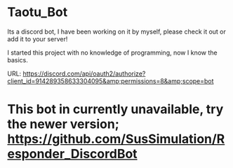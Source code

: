 # Taotu_Bot
Its a discord bot, I have been working on it by myself, please check it out or add it to your server! 

I started this project with no knowledge of programming, now I know the basics.

URL: https://discord.com/api/oauth2/authorize?client_id=914289358633304095&amp;permissions=8&amp;scope=bot

# This bot in currently unavailable, try the newer version; https://github.com/SusSimulation/Responder_DiscordBot
